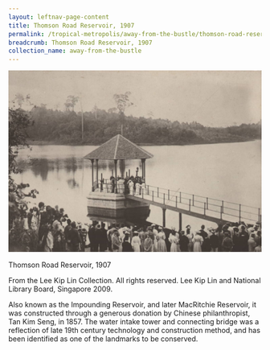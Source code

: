 ```yaml
---
layout: leftnav-page-content
title: Thomson Road Reservoir, 1907
permalink: /tropical-metropolis/away-from-the-bustle/thomson-road-reservoir-1907/
breadcrumb: Thomson Road Reservoir, 1907
collection_name: away-from-the-bustle
---
```


![Thomson Road Reservoir, 1907](/images/Sub3-6.jpg)
<div class="custom-caption">
<div><p>Thomson Road Reservoir, 1907</p></div>
<div>From the Lee Kip Lin Collection. All rights reserved. Lee Kip Lin and National Library Board, Singapore 2009.</div>
</div>

Also known as the Impounding Reservoir, and later MacRitchie Reservoir, it was constructed through a generous donation by Chinese philanthropist, Tan Kim Seng, in 1857. The water intake tower and connecting bridge was a reflection of late 19th century technology and construction method, and has been identified as one of the landmarks to be conserved. 

 
